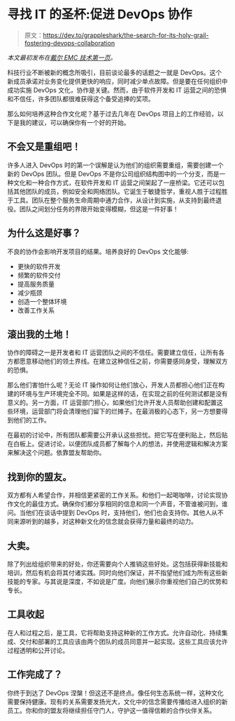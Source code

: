 # 寻找 IT 的圣杯:促进 DevOps 协作

> 原文：<https://dev.to/grappleshark/the-search-for-its-holy-grail-fostering-devops-collaboration>

*本文最初发布在[戴尔 EMC 技术第一页](http://www.techpageone.co.uk/business-uk-en/search-holy-grail-fostering-devops-collaboration/)。*

科技行业不断被新的概念所吸引，目前谈论最多的话题之一就是 DevOps。这个新成员承诺对业务变化提供更快的响应，同时减少单点故障。但是要在任何组织中成功实施 DevOps 文化，协作是关键。然而，由于软件开发和 IT 运营之间的恐惧和不信任，许多团队都很难获得这个备受追捧的奖项。

那么如何培养这种合作文化呢？基于过去几年在 DevOps 项目上的工作经验，以下是我的建议，可以确保你有一个好的开始。

## 不会又是重组吧！

许多人进入 DevOps 时的第一个误解是认为他们的组织需要重组，需要创建一个新的 DevOps 团队。但是 DevOps 不是你公司组织结构图中的一个分支，而是一种文化和一种合作方式，在软件开发和 IT 运营之间架起了一座桥梁。它还可以包括其他团队的成员，例如安全和网络团队。它诞生于敏捷哲学，重视人胜于过程胜于工具。团队在整个服务生命周期中通力合作，从设计到实施，从支持到最终退役。团队之间划分任务的界限开始变得模糊，但这是一件好事！

## 为什么这是好事？

不良的协作会影响开发项目的结果。培养良好的 DevOps 文化能够:

*   更快的软件开发
*   频繁的软件交付
*   提高服务质量
*   减少瓶颈
*   创造一个整体环境
*   改善工作关系

## 滚出我的土地！

协作的障碍之一是开发者和 IT 运营团队之间的不信任。需要建立信任，让所有各方都愿意移动他们的领土界线。在建立这种信任之前，你需要感同身受，理解双方的恐惧。

那么他们害怕什么呢？无论 IT 操作如何让他们放心，开发人员都担心他们正在构建的环境与生产环境完全不同。如果是这样的话，在实现之前的任何测试都是没有意义的。另一方面，IT 运营部门担心，如果他们允许开发人员帮助创建和配置这些环境，运营部门将会清理他们留下的烂摊子。在最消极的心态下，另一方想要得到他们的工作。

在最初的讨论中，所有团队都需要公开承认这些担忧。把它写在便利贴上，然后贴在白板上。促进讨论，以便团队成员都了解每个人的想法，并使用逻辑和解决方案来解决这个问题。依靠盟友帮助你。

## 找到你的盟友。

双方都有人希望合作，并相信更紧密的工作关系。和他们一起喝咖啡，讨论实现协作文化的最佳方式。确保你们都分享相同的信息和同一个声音，不管谁被问到，谁问。当他们在谈话中提到 DevOps 时，支持他们，他们也会支持你。其他人从不同来源听到的越多，对这种新文化的信念就会获得力量和最终的动力。

## 大卖。

除了列出给组织带来的好处，你还需要向个人推销这些好处。这包括获得新技能和培训，然后有机会将其付诸实践。同时向他们保证，并不指望他们成为所有这些新技能的专家。与其说是深度，不如说是广度。向他们展示你重视他们自己的优势和专长。

## 工具收起

在人和过程之后，是工具，它将帮助支持这种新的工作方式。允许自动化、持续集成、交付和部署的工具应该由两个团队的成员同意并一起实现。这些工具应该允许过程透明和公开讨论。

## 工作完成了？

你终于到达了 DevOps 涅槃！但这还不是终点。像任何生态系统一样，这种文化需要保持健康。现有的关系需要发扬光大，文化中的信念需要传播给进入组织的新员工。你和你的盟友将继续担任守门人，守护这一值得信赖的合作伙伴关系。